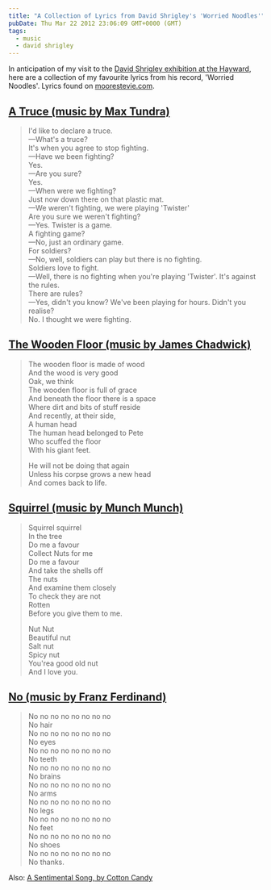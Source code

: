 ```yaml
---
title: "A Collection of Lyrics from David Shrigley's 'Worried Noodles'"
pubDate: Thu Mar 22 2012 23:06:09 GMT+0000 (GMT)
tags:
  - music
  - david shrigley
---
```


<p>In anticipation of my visit to the <a href="http://ticketing.southbankcentre.co.uk/find/hayward-gallery-and-visual-arts/other-art-on-site/tickets/david-shrigley-brain-activity-61752">David Shrigley exhibition at the Hayward</a>, here are a collection of my favourite lyrics from his record, 'Worried Noodles'. Lyrics found on <a href="http://www.moorestevie.com/3/shriglyrics2.html">moorestevie.com</a>.</p>

<h2><a href="http://open.spotify.com/track/1uSd8tqGADIgDaUwkjL8FD">A Truce (music by Max Tundra)</a></h2>

<blockquote>
<p>I'd like to declare a truce.
<br>&#x2014;What's a truce?
<br>It's when you agree to stop fighting.
<br>&#x2014;Have we been fighting?
<br>Yes.
<br>&#x2014;Are you sure?
<br>Yes.
<br>&#x2014;When were we fighting?
<br>Just now down there on that plastic mat.
<br>&#x2014;We weren't fighting, we were playing 'Twister'
<br>Are you sure we weren't fighting?
<br>&#x2014;Yes. Twister is a game.
<br>A fighting game?
<br>&#x2014;No, just an ordinary game.
<br>For soldiers?
<br>&#x2014;No, well, soldiers can play but there is no fighting.
<br>Soldiers love to fight.
<br>&#x2014;Well, there is no fighting when you're playing 'Twister'. It's against the rules.
<br>There are rules?
<br>&#x2014;Yes, didn't you know? We've been playing for hours. Didn't you realise?
<br>No. I thought we were fighting.</p>
</blockquote>

<h2><a href="http://open.spotify.com/track/439Bflxiqly3ChqMNd3kk0">The Wooden Floor (music by James Chadwick)</a></h2>
<blockquote>
<p>The wooden floor is made of wood
<br>And the wood is very good
<br>Oak, we think
<br>The wooden floor is full of grace
<br>And beneath the floor there is a space
<br>Where dirt and bits of stuff reside
<br>And recently, at their side,
<br>A human head
<br>The human head belonged to Pete
<br>Who scuffed the floor
<br>With his giant feet.</p>

<p>He will not be doing that again
<br>Unless his corpse grows a new head
<br>And comes back to life.</p>
</blockquote>

<h2><a href="http://open.spotify.com/track/6hhoi7APEciPVyyzUsfkAv">Squirrel (music by Munch Munch)</a></h2>
<blockquote>
<p>Squirrel squirrel
<br>In the tree
<br>Do me a favour
<br>Collect Nuts for me
<br>Do me a favour
<br>And take the shells off
<br>The nuts
<br>And examine them closely
<br>To check they are not
<br>Rotten
<br>Before you give them to me.</p>

<p>Nut Nut
<br>Beautiful nut
<br>Salt nut
<br>Spicy nut
<br>You'rea good old nut
<br>And I love you.</p>
</blockquote>

<h2><a href="http://open.spotify.com/track/3OK6lTb13emeC4yIL8qirX">No (music by Franz Ferdinand)</a></h2>
<blockquote>
<p>No no no no no no no no
<br>No hair
<br>No no no no no no no no
<br>No eyes
<br>No no no no no no no no
<br>No teeth
<br>No no no no no no no no
<br>No brains
<br>No no no no no no no no
<br>No arms
<br>No no no no no no no no
<br>No legs
<br>No no no no no no no no
<br>No feet
<br>No no no no no no no no
<br>No shoes
<br>No no no no no no no no
<br>No thanks.</p>
</blockquote>

<p>Also: <a href="http://open.spotify.com/track/3KpvAz2JzQb64c44g4HTGD">A Sentimental Song, by Cotton Candy</a></p>
